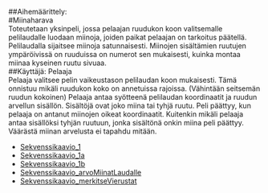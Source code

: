 ##Aihemäärittely:    
#Miinaharava    
Toteutetaan yksinpeli, jossa pelaajan ruudukon koon valitsemalle pelilaudalle luodaan miinoja, joiden paikat pelaajan on tarkoitus päätellä. Pelilaudalla sijaitsee miinoja satunnaisesti. Miinojen sisältämien ruutujen ympäröivissä on ruuduissa on numerot sen mukaisesti, kuinka montaa miinaa kyseinen ruutu sivuaa.      
##Käyttäjä: Pelaaja   
Pelaaja valitsee pelin vaikeustason pelilaudan koon mukaisesti.
Tämä onnistuu mikäli ruudukon koko on annetuissa rajoissa. (Vähintään seitsemän ruudun kokoinen)
Pelaaja antaa syötteenä pelilaudan koordinaatit ja ruudun arvellun sisällön. Sisältöjä ovat joko miina tai tyhjä ruutu. Peli päättyy, kun pelaaja on antanut miinojen oikeat koordinaatit. Kuitenkin mikäli pelaaja antaa sisällöksi tyhjän ruutuun, jonka sisältönä onkin miina peli päättyy. Väärästä miinan arvelusta ei tapahdu mitään.
- [Sekvenssikaavio_1](Dokumentaatio/sekvenssikaavio1.jpg)
- [Sekvenssikaavio_1a](Dokumentaatio/sekvenssikaavio1a.jpg)
- [Sekvenssikaavio_1b](Dokumentaatio/sekvenssikaavio1b.jpg)
- [Sekvenssikaavio_arvoMiinatLaudalle](Dokumentaatio/arvoMiinatLaudalle.jpg)
- [Sekvenssikaavio_merkitseVierustat](Dokumentaatio/merkitseVierustat.jpg)
